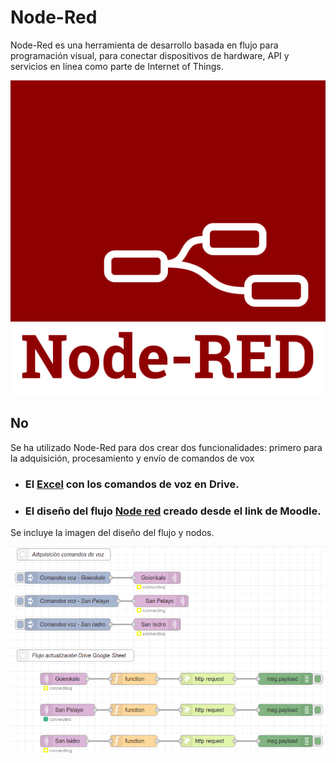 # Node-Red

Node-Red es una herramienta de desarrollo basada en flujo para programación visual, para conectar dispositivos de hardware, API y servicios en línea como parte de Internet of Things.

![alt text](https://github.com/InigoZalaya/Proyecto-Tecnologias-Industriales/blob/main/Node-Red/Node-red-icon.png)

## No

Se ha utilizado Node-Red para dos crear dos funcionalidades: primero para la adquisición, procesamiento y envío de comandos de vox

* ### El [Excel](https://docs.google.com/spreadsheets/d/1DuhQhVBs4jBqO62ucJH18hLz-siLDMmFLaAkOy_AL4A/edit#gid=956814287) con los comandos de voz en Drive.

* ### El diseño del flujo [Node red](https://8tomf0.stackhero-network.com/admin/#flow/e5135e566cac99ad) creado desde el link de Moodle.

Se incluye la imagen del diseño del flujo y nodos.

![alt text](https://github.com/InigoZalaya/Proyecto-Tecnologias-Industriales/blob/main/Node-Red/nodered.png)

